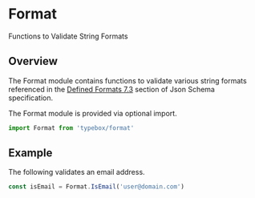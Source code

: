 # Format

Functions to Validate String Formats

## Overview

The Format module contains functions to validate various string formats referenced in the [Defined Formats 7.3](https://json-schema.org/draft/2020-12/draft-bhutton-json-schema-validation-00#rfc.section.7.3) section of Json Schema specification. 

The Format module is provided via optional import.

```typescript
import Format from 'typebox/format'
```

## Example

The following validates an email address.

```typescript
const isEmail = Format.IsEmail('user@domain.com')
```